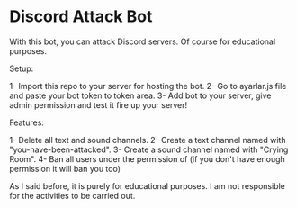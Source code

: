 # Discord Attack Bot
With this bot, you can attack Discord servers. Of course for educational purposes.

Setup:

1- Import this repo to your server for hosting the bot.
2- Go to ayarlar.js file and paste your bot token to token area.
3- Add bot to your server, give admin permission and test it fire up your server!

Features:

1- Delete all text and sound channels.
2- Create a text channel named with "you-have-been-attacked".
3- Create a sound channel named with "Crying Room".
4- Ban all users under the permission of (if you don't have enough permission it will ban you too)


As I said before, it is purely for educational purposes. I am not responsible for the activities to be carried out.
